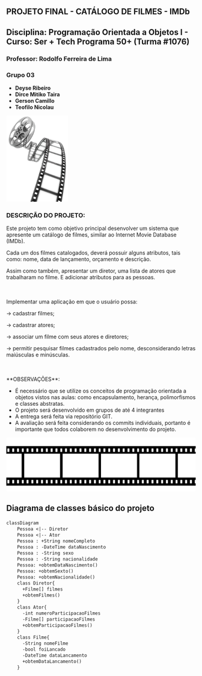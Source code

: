 ## PROJETO FINAL - CATÁLOGO DE FILMES - IMDb


## Disciplina: Programação Orientada a Objetos I - Curso: Ser + Tech Programa 50+ (Turma #1076)
### Professor: Rodolfo Ferreira de Lima
### Grupo 03 
- **Deyse Ribeiro** 
- **Dirce Mitiko Taira**
- **Gerson Camillo**
- **Teofilo Nicolau**

<img src="./rolodefilme.png" alt="Rolo de filme">

### DESCRIÇÃO DO PROJETO:
Este projeto tem como objetivo principal desenvolver um sistema que apresente um catálogo de filmes, similar ao Internet Movie Database (IMDb).


Cada um dos filmes catalogados, deverá possuir alguns atributos, tais como: nome, data de lançamento, orçamento e descrição.

Assim como também, apresentar um diretor, uma lista de atores que trabalharam no filme. 
E adicionar atributos para as pessoas. 

<br/>
<br/>
Implementar uma aplicação em que o usuário possa:

-> cadastrar filmes;

-> cadastrar atores;

-> associar um filme com seus atores e diretores;

-> permitir pesquisar filmes cadastrados pelo nome, desconsiderando letras maiúsculas e minúsculas.


<br/>
<br/>
**OBSERVAÇÕES**:

 - É necessário que se utilize os conceitos de programação orientada a objetos vistos nas aulas: como encapsulamento, herança, polimorfismos e classes abstratas.
 - O projeto será desenvolvido em grupos de até 4 integrantes
 - A entrega será feita via repositório GIT. 
 - A avaliação será feita considerando os commits individuais, portanto é importante que todos colaborem no desenvolvimento do projeto.


<img src="./FOTOFILME1.png" alt="Película de filme">

## Diagrama de classes básico do projeto
```mermaid
classDiagram
    Pessoa <|-- Diretor
    Pessoa <|-- Ator
    Pessoa : +String nomeCompleto
    Pessoa : -DateTime dataNascimento
    Pessoa : -String sexo
    Pessoa : -String nacionalidade
    Pessoa: +obtemDataNascimento()
    Pessoa: +obtemSexto()
    Pessoa: +obtemNacionalidade()
    class Diretor{
      +Filme[] filmes
      +obtemFilmes()
    }
    class Ator{
      -int numeroParticipacaoFilmes
      -Filme[] participacaoFilmes
      +obtemParticipacaoFilmes()
    }
    class Filme{
      -String nomeFilme
      -bool foiLancado
      -DateTime dataLancamento
      +obtemDataLancamento()
    }

```
